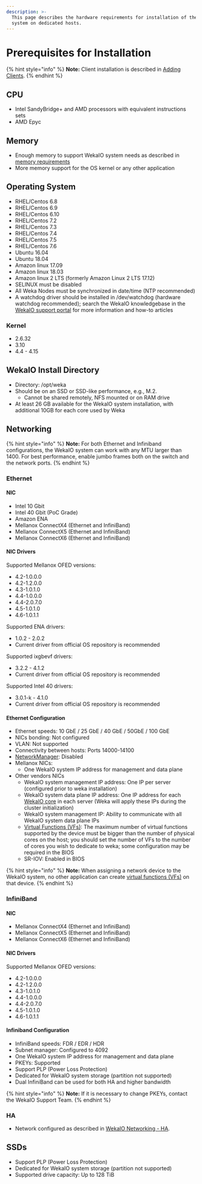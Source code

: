 ```yaml
---
description: >-
  This page describes the hardware requirements for installation of the WekaIO
  system on dedicated hosts.
---
```


# Prerequisites for Installation

{% hint style="info" %}
**Note:** Client installation is described in [Adding Clients](adding-clients-bare-metal.md).
{% endhint %}

## CPU

* Intel SandyBridge+ and AMD processors with equivalent instructions sets
* AMD Epyc

## Memory

* Enough memory to support WekaIO system needs as described in [memory requirements ](planning-a-weka-system-installation.md#memory-resource-planning)
* More memory support for the OS kernel or any other application

## Operating System

* RHEL/Centos 6.8
* RHEL/Centos 6.9
* RHEL/Centos 6.10
* RHEL/Centos 7.2
* RHEL/Centos 7.3
* RHEL/Centos 7.4
* RHEL/Centos 7.5
* RHEL/Centos 7.6
* Ubuntu 16.04
* Ubuntu 18.04
* Amazon linux 17.09
* Amazon linux 18.03
* Amazon linux 2 LTS \(formerly Amazon Linux 2 LTS 17.12\)
* SELINUX must be disabled
* All Weka Nodes must be synchronized in date/time \(NTP recommended\)
* A watchdog driver should be installed in /dev/watchdog \(hardware watchdog recommended\); search the WekaIO knowledgebase in the [WekaIO support portal](http://support.weka.io) for more information and how-to articles 

### Kernel

* 2.6.32
* 3.10
* 4.4 - 4.15

## WekaIO Install Directory

* Directory: /opt/weka
* Should be on an SSD or SSD-like performance, e.g., M.2. 
  * Cannot be shared remotely, NFS mounted or on RAM drive
* At least 26 GB available for the WekaIO system installation, with additional 10GB for each core used by Weka

## Networking

{% hint style="info" %}
**Note:** For both Ethernet and Infiniband configurations, the WekaIO system can work with any MTU larger than 1400. For best performance, enable jumbo frames both on the switch and the network ports.
{% endhint %}

### Ethernet <a id="networking-ethernet"></a>

#### NIC

* Intel 10 Gbit
* Intel 40 Gbit \(PoC Grade\)
* Amazon ENA
* Mellanox ConnectX4 \(Ethernet and InfiniBand\)
* Mellanox ConnectX5 \(Ethernet and InfiniBand\)
* Mellanox ConnectX6 \(Ethernet and InfiniBand\)

#### NIC Drivers

Supported Mellanox OFED versions:

* 4.2-1.0.0.0
* 4.2-1.2.0.0
* 4.3-1.0.1.0
* 4.4-1.0.0.0
* 4.4-2.0.7.0
* 4.5-1.0.1.0
* 4.6-1.0.1.1

Supported ENA drivers:

* 1.0.2 - 2.0.2
* Current driver from official OS repository is recommended

Supported ixgbevf drivers:

* 3.2.2 - 4.1.2
* Current driver from official OS repository is recommended

Supported Intel 40 drivers:

* 3.0.1-k - 4.1.0
* Current driver from official OS repository is recommended

#### Ethernet Configuration

* Ethernet speeds: 10 GbE / 25 GbE / 40 GbE / 50GbE / 100 GbE
* NICs bonding: Not configured
* VLAN: Not supported
* Connectivity between hosts: Ports 14000-14100
* [NetworkManager](https://en.wikipedia.org/wiki/NetworkManager): Disabled
* Mellanox NICs:
  * One WekaIO system IP address for management and data plane
* Other vendors NICs
  * WekaIO system management IP address: One IP per server \(configured prior to weka installation\) 
  * WekaIO system data plane IP address: One IP address for each [WekaIO core](planning-a-weka-system-installation.md#cpu-resource-planning) in each server \(Weka will apply these IPs during the cluster initialization\)
  * WekaIO system management IP: Ability to communicate with all WekaIO system data plane IPs
  * [Virtual Functions \(VFs\)](https://en.wikipedia.org/wiki/Network_function_virtualization): The maximum number of virtual functions supported by the device must be bigger than the number of physical cores on the host; you should set the number of VFs to the number of cores you wish to dedicate to weka; some configuration may be required in the BIOS
  * SR-IOV: Enabled in BIOS

{% hint style="info" %}
**Note:** When assigning a network device to the WekaIO system, no other application can create [virtual functions \(VFs\)](https://en.wikipedia.org/wiki/Network_function_virtualization) on that device.
{% endhint %}

### InfiniBand <a id="networking-infiniband"></a>

#### NIC

* Mellanox ConnectX4 \(Ethernet and InfiniBand\)
* Mellanox ConnectX5 \(Ethernet and InfiniBand\)
* Mellanox ConnectX6 \(Ethernet and InfiniBand\)

#### NIC Drivers

Supported Mellanox OFED versions:

* 4.2-1.0.0.0
* 4.2-1.2.0.0
* 4.3-1.0.1.0
* 4.4-1.0.0.0
* 4.4-2.0.7.0
* 4.5-1.0.1.0
* 4.6-1.0.1.1

#### Infiniband Configuration

* InfiniBand speeds: FDR / EDR / HDR
* Subnet manager: Configured to 4092
* One WekaIO system IP address for management and data plane
* PKEYs: Supported
* Support PLP \(Power Loss Protection\)
* Dedicated for WekaIO system storage \(partition not supported\)
* Dual InfiniBand can be used for both HA and higher bandwidth

{% hint style="info" %}
**Note:** If it is necessary to change PKEYs, contact the WekaIO Support Team.
{% endhint %}

### HA

* Network configured as described in [WekaIO Networking - HA](../../overview/networking-in-wekaio.md#ha).

## SSDs

* Support PLP \(Power Loss Protection\)
* Dedicated for WekaIO system storage \(partition not supported\)
* Supported drive capacity: Up to 128 TiB

